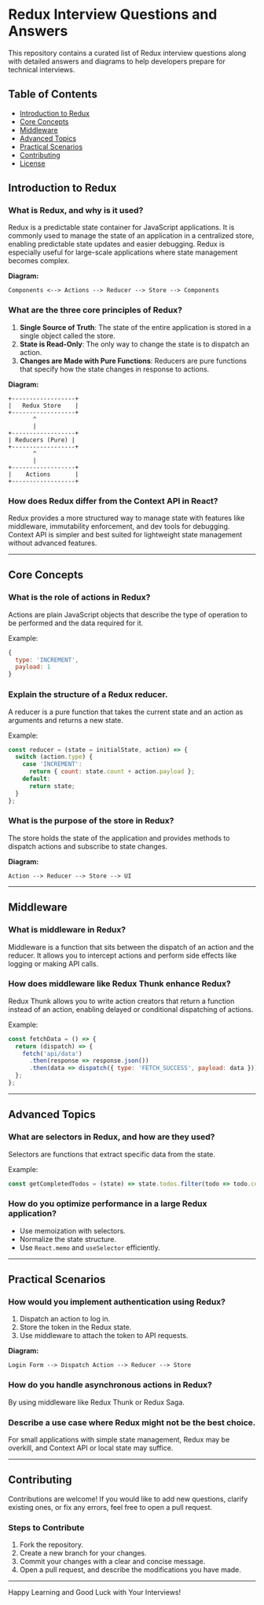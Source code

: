 # Redux Interview Questions and Answers

This repository contains a curated list of Redux interview questions along with detailed answers and diagrams to help developers prepare for technical interviews.

## Table of Contents

- [Introduction to Redux](#introduction-to-redux)
- [Core Concepts](#core-concepts)
- [Middleware](#middleware)
- [Advanced Topics](#advanced-topics)
- [Practical Scenarios](#practical-scenarios)
- [Contributing](#contributing)
- [License](#license)

## Introduction to Redux

### What is Redux, and why is it used?
Redux is a predictable state container for JavaScript applications. It is commonly used to manage the state of an application in a centralized store, enabling predictable state updates and easier debugging. Redux is especially useful for large-scale applications where state management becomes complex.

**Diagram:**
```
Components <--> Actions --> Reducer --> Store --> Components
```

### What are the three core principles of Redux?
1. **Single Source of Truth**: The state of the entire application is stored in a single object called the store.
2. **State is Read-Only**: The only way to change the state is to dispatch an action.
3. **Changes are Made with Pure Functions**: Reducers are pure functions that specify how the state changes in response to actions.

**Diagram:**
```
+------------------+
|   Redux Store    |
+------------------+
       ^
       |
+------------------+
| Reducers (Pure) |
+------------------+
       ^
       |
+------------------+
|    Actions       |
+------------------+
```

### How does Redux differ from the Context API in React?
Redux provides a more structured way to manage state with features like middleware, immutability enforcement, and dev tools for debugging. Context API is simpler and best suited for lightweight state management without advanced features.

---

## Core Concepts

### What is the role of actions in Redux?
Actions are plain JavaScript objects that describe the type of operation to be performed and the data required for it.

Example:
```javascript
{
  type: 'INCREMENT',
  payload: 1
}
```

### Explain the structure of a Redux reducer.
A reducer is a pure function that takes the current state and an action as arguments and returns a new state.

Example:
```javascript
const reducer = (state = initialState, action) => {
  switch (action.type) {
    case 'INCREMENT':
      return { count: state.count + action.payload };
    default:
      return state;
  }
};
```

### What is the purpose of the store in Redux?
The store holds the state of the application and provides methods to dispatch actions and subscribe to state changes.

**Diagram:**
```
Action --> Reducer --> Store --> UI
```

---

## Middleware

### What is middleware in Redux?
Middleware is a function that sits between the dispatch of an action and the reducer. It allows you to intercept actions and perform side effects like logging or making API calls.

### How does middleware like Redux Thunk enhance Redux?
Redux Thunk allows you to write action creators that return a function instead of an action, enabling delayed or conditional dispatching of actions.

Example:
```javascript
const fetchData = () => {
  return (dispatch) => {
    fetch('api/data')
      .then(response => response.json())
      .then(data => dispatch({ type: 'FETCH_SUCCESS', payload: data }));
  };
};
```

---

## Advanced Topics

### What are selectors in Redux, and how are they used?
Selectors are functions that extract specific data from the state.

Example:
```javascript
const getCompletedTodos = (state) => state.todos.filter(todo => todo.completed);
```

### How do you optimize performance in a large Redux application?
- Use memoization with selectors.
- Normalize the state structure.
- Use `React.memo` and `useSelector` efficiently.

---

## Practical Scenarios

### How would you implement authentication using Redux?
1. Dispatch an action to log in.
2. Store the token in the Redux state.
3. Use middleware to attach the token to API requests.

**Diagram:**
```
Login Form --> Dispatch Action --> Reducer --> Store
```

### How do you handle asynchronous actions in Redux?
By using middleware like Redux Thunk or Redux Saga.

### Describe a use case where Redux might not be the best choice.
For small applications with simple state management, Redux may be overkill, and Context API or local state may suffice.

---

## Contributing

Contributions are welcome! If you would like to add new questions, clarify existing ones, or fix any errors, feel free to open a pull request.

### Steps to Contribute

1. Fork the repository.
2. Create a new branch for your changes.
3. Commit your changes with a clear and concise message.
4. Open a pull request, and describe the modifications you have made.


---

Happy Learning and Good Luck with Your Interviews!

